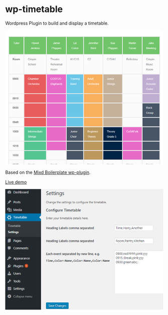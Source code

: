 # wp-timetable

Wordpress Plugin to build and display a timetable.

![Timetable](demo/timetable.png)

Based on the [Mixd Boilerplate wp-plugin](https://github.com/Mixd/mixd-wp-plugin-boilerplate).

[Live demo](http://somersetcosmic.org/timetable/)


![Settings](demo/settings.png)

